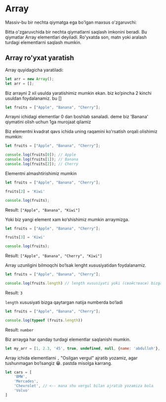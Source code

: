 # Array 

Massiv-bu bir nechta qiymatga ega bo'lgan maxsus o'zgaruvchi:

Bitta o'zgaruvchida bir nechta qiymatlarni saqlash imkonini beradi. Bu qiymatlar Array elementlari deyiladi. Ro'yxatda son, matn yoki aralash turdagi elementlarni saqlash mumkin. 


## Array ro'yxat yaratish

Array quyidagicha yaratiladi:

```javascript
let arr = new Array();
let arr = [];
```

Biz arrayni 2 xil usulda yaratishimiz mumkin ekan. biz ko‘pincha 2 kinchi usuldan foydalanamiz. bu [] 

```javascript
let fruits = ["Apple", "Banana", "Cherry"];
```

Arrayni ichidagi elementlar 0 dan boshlab sanaladi.
deme biz 'Banana' qiymatini olish uchun 1ga murojaat qilamiz

Biz elementni kvadrat qavs ichida uning raqamini ko'rsatish orqali olishimiz mumkin:

```javascript
let fruits = ["Apple", "Banana", "Cherry"];

console.log(fruits[0]); // Apple
console.log(fruits[1]); // Banana
console.log(fruits[2]); // Cherry
```

Elementni almashtirishimiz mumkin

```javascript
let fruits = ["Apple", "Banana", "Cherry"];

fruits[2] = 'Kiwi'

console.log(fruits); 
```

Result: `["Apple", "Banana", "Kiwi"]`

Yoki biz yangi element xam ko‘shishimiz mumkin arraymizga.

```javascript
let fruits = ["Apple", "Banana", "Cherry"];

fruits[3] = 'Kiwi'

console.log(fruits); 
```
Result: `["Apple", "Banana", "Cherry", "Kiwi"]`

Array uzunligini bilmoqchi bo‘lsak lenght xususiyatidan foydalanamiz.

```javascript
let fruits = ["Apple", "Banana", "Cherry"];

console.log(fruits.length) // length xususiyati yoki (свойстваси) bizga array ichida nechta element borligini qaytaradi (3)
```

Result: `3`

`length` xususiyati bizga qaytargan natija numberda bo‘ladi

```javascript
let fruits = ["Apple", "Banana", "Cherry"];

console.log(typeof (fruits.length)) 
```

Result: `number`

Biz arrayga har qanday turdagi elementlar saqlanishi mumkin.

```javascript
let my_arr = [1, 2.3, '45', true, undefined, null, {name: 'abdulloh'}, function() {alert("Hi, I'm alert")}]
```

Array ichida elementlarni `,` "Osilgan vergul" ajratib yozamiz, agar tushunmagan bo‘lsangiz 😁. pastda misolga karrang. 

```javascript
let cars = [
    'BMW',
    'Mercades',
    'Chevrolet', // <-- mana shu vergul bilan ajratib yozamiza bola
    'Volvo'
]
```

